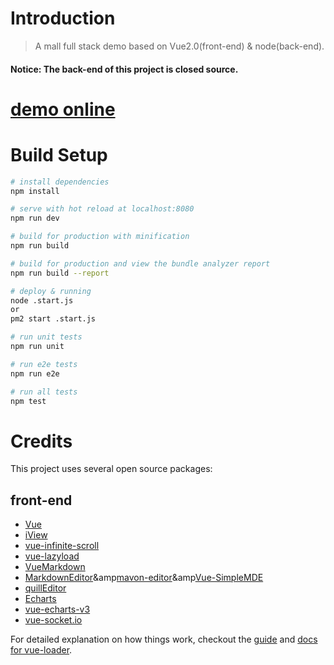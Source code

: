 # Introduction

> A mall full stack demo based on Vue2.0(front-end) & node(back-end).
#### Notice: The back-end of this project is closed source.

# [demo online](http://shop.alphagoo.cn)

# Build Setup

``` bash
# install dependencies
npm install

# serve with hot reload at localhost:8080
npm run dev

# build for production with minification
npm run build

# build for production and view the bundle analyzer report
npm run build --report

# deploy & running
node .start.js
or
pm2 start .start.js

# run unit tests
npm run unit

# run e2e tests
npm run e2e

# run all tests
npm test
```
# Credits
This project uses several open source packages:
## front-end
* [Vue](https://github.com/vuejs/vue)
* [iView](https://github.com/iview/iview)
* [vue-infinite-scroll](https://github.com/ElemeFE/vue-infinite-scroll)
* [vue-lazyload](https://github.com/hilongjw/vue-lazyload)
* [VueMarkdown](https://github.com/miaolz123/vue-markdown)
* [MarkdownEditor](https://github.com/alecgorge/MarkdownEditor)&amp[mavon-editor](https://github.com/hinesboy/mavonEditor)&amp[Vue-SimpleMDE](https://github.com/F-loat/vue-simplemde)
* [quillEditor](https://github.com/surmon-china/vue-quill-editor)
* [Echarts](http://echarts.baidu.com)
* [vue-echarts-v3](https://github.com/xlsdg/vue-echarts-v3)
* [vue-socket.io](https://github.com/MetinSeylan/Vue-Socket.io)

For detailed explanation on how things work, checkout the [guide](http://vuejs-templates.github.io/webpack/) and [docs for vue-loader](http://vuejs.github.io/vue-loader).
